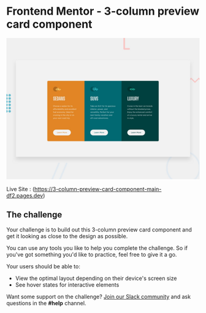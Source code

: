 # Frontend Mentor - 3-column preview card component

![Design preview for the 3-column preview card component coding challenge](./design/desktop-preview.jpg)

Live Site : (https://3-column-preview-card-component-main-df2.pages.dev)

## The challenge

Your challenge is to build out this 3-column preview card component and get it looking as close to the design as possible.

You can use any tools you like to help you complete the challenge. So if you've got something you'd like to practice, feel free to give it a go.

Your users should be able to:

- View the optimal layout depending on their device's screen size
- See hover states for interactive elements

Want some support on the challenge? [Join our Slack community](https://www.frontendmentor.io/slack) and ask questions in the **#help** channel.
